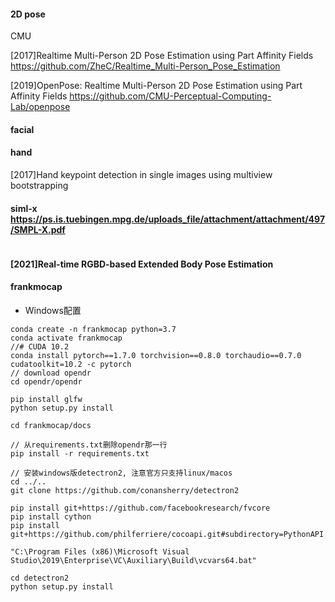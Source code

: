#### 2D pose
CMU

[2017]Realtime Multi-Person 2D Pose Estimation using Part Affinity Fields
https://github.com/ZheC/Realtime_Multi-Person_Pose_Estimation

[2019]OpenPose: Realtime Multi-Person 2D Pose Estimation using Part Affinity Fields
https://github.com/CMU-Perceptual-Computing-Lab/openpose

#### facial 

#### hand
[2017]Hand keypoint detection in single images using multiview bootstrapping


#### siml-x https://ps.is.tuebingen.mpg.de/uploads_file/attachment/attachment/497/SMPL-X.pdf
```

```

#### [2021]Real-time RGBD-based Extended Body Pose Estimation




#### frankmocap
- Windows配置
```
conda create -n frankmocap python=3.7
conda activate frankmocap
//# CUDA 10.2
conda install pytorch==1.7.0 torchvision==0.8.0 torchaudio==0.7.0 cudatoolkit=10.2 -c pytorch
// download opendr
cd opendr/opendr

pip install glfw
python setup.py install

cd frankmocap/docs

// 从requirements.txt删除opendr那一行
pip install -r requirements.txt

// 安装windows版detectron2, 注意官方只支持linux/macos
cd ../..
git clone https://github.com/conansherry/detectron2

pip install git+https://github.com/facebookresearch/fvcore
pip install cython
pip install git+https://github.com/philferriere/cocoapi.git#subdirectory=PythonAPI

"C:\Program Files (x86)\Microsoft Visual Studio\2019\Enterprise\VC\Auxiliary\Build\vcvars64.bat"

cd detectron2
python setup.py install

```
